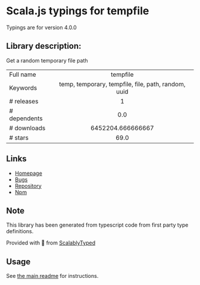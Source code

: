
# Scala.js typings for tempfile

Typings are for version 4.0.0

## Library description:
Get a random temporary file path

|                    |                 |
| ------------------ | :-------------: |
| Full name          | tempfile |
| Keywords           | temp, temporary, tempfile, file, path, random, uuid |
| # releases         | 1 |
| # dependents       | 0.0 |
| # downloads        | 6452204.666666667 |
| # stars            | 69.0 |

## Links
- [Homepage](https://github.com/sindresorhus/tempfile#readme)
- [Bugs](https://github.com/sindresorhus/tempfile/issues)
- [Repository](https://github.com/sindresorhus/tempfile)
- [Npm](https://www.npmjs.com/package/tempfile)
    


## Note
This library has been generated from typescript code from first party type definitions.

Provided with :purple_heart: from [ScalablyTyped](https://github.com/oyvindberg/ScalablyTyped)

## Usage
See [the main readme](../../readme.md) for instructions.


